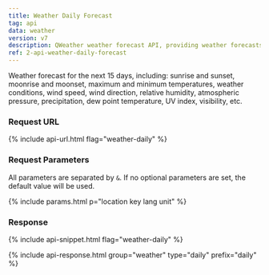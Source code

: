 ```yaml
---
title: Weather Daily Forecast
tag: api
data: weather
version: v7
description: QWeather weather forecast API, providing weather forecasts for the next 15 days of global cities, including sunrise and sunset, moonrise and moonset, maximum and minimum temperatures, weather conditions, wind speed, wind direction, relative humidity, atmospheric pressure, precipitation, dew point temperature, UV index, visibility, etc.
ref: 2-api-weather-daily-forecast
---
```


Weather forecast for the next 15 days, including: sunrise and sunset, moonrise and moonset, maximum and minimum temperatures, weather conditions, wind speed, wind direction, relative humidity, atmospheric pressure, precipitation, dew point temperature, UV index, visibility, etc.

### Request URL

{% include api-url.html flag="weather-daily" %}
  
### Request Parameters

All parameters are separated by `&`. If no optional parameters are set, the default value will be used.

{% include params.html p="location key lang unit" %}

### Response

{% include api-snippet.html flag="weather-daily" %}

{% include api-response.html group="weather" type="daily" prefix="daily" %}
